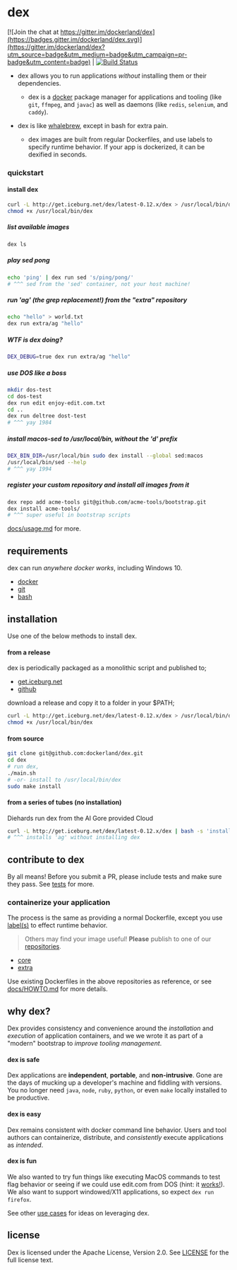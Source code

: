 # dex

[![Join the chat at https://gitter.im/dockerland/dex](https://badges.gitter.im/dockerland/dex.svg)](https://gitter.im/dockerland/dex?utm_source=badge&utm_medium=badge&utm_campaign=pr-badge&utm_content=badge) | [![Build Status](https://travis-ci.org/dockerland/dex.svg?branch=master)](https://travis-ci.org/dockerland/dex)


* dex allows you to run applications _without_ installing them or their dependencies.
  * dex is a [docker](http://www.docker.com) package manager for applications and tooling (like `git`, `ffmpeg`, and `javac`) as well as daemons (like `redis`, `selenium`, and `caddy`).


* dex is like [whalebrew](https://github.com/bfirsh/whalebrew), except in bash for extra pain.
  * dex images are built from regular Dockerfiles, and use labels to specify runtime behavior. If your app is dockerized, it can be dexified in seconds.


### quickstart

#### install dex

```sh
curl -L http://get.iceburg.net/dex/latest-0.12.x/dex > /usr/local/bin/dex && \
chmod +x /usr/local/bin/dex
```

##### list available images
```sh
dex ls
```

##### play sed pong
```sh
echo 'ping' | dex run sed 's/ping/pong/'
# ^^^ sed from the 'sed' container, not your host machine!
```

##### run 'ag' (the grep replacement!) from the "extra" repository
```sh
echo "hello" > world.txt
dex run extra/ag "hello"
```

##### WTF is dex doing?
```sh
DEX_DEBUG=true dex run extra/ag "hello"
```

##### use DOS like a boss
```sh
mkdir dos-test
cd dos-test
dex run edit enjoy-edit.com.txt
cd ..
dex run deltree dost-test
# ^^^ yay 1984
```

##### install macos-sed to /usr/local/bin, without the 'd' prefix
```sh
DEX_BIN_DIR=/usr/local/bin sudo dex install --global sed:macos
/usr/local/bin/sed --help
# ^^^ yay 1994
```

##### register your custom repository and install all images from it
```sh
dex repo add acme-tools git@github.com/acme-tools/bootstrap.git
dex install acme-tools/
# ^^^ super useful in bootstrap scripts
```

[docs/usage.md](docs/usage.md) for more.

## requirements

dex can run _anywhere docker works_, including Windows 10.

  * [docker](https://www.docker.com/)
  * [git](https://git-scm.com/)
  * [bash](https://www.gnu.org/software/bash/)

## installation
Use one of the below methods to install dex.

#### from a release

dex is periodically packaged as a monolithic script and published to;
  * [get.iceburg.net](http://get.iceburg.net)
  * [github](https://github.com/briceburg/shell-helpers/releases)


download a release and copy it to a folder in your $PATH;

```sh
curl -L http://get.iceburg.net/dex/latest-0.12.x/dex > /usr/local/bin/dex && \
chmod +x /usr/local/bin/dex
```

#### from source

```sh
git clone git@github.com:dockerland/dex.git
cd dex
# run dex,
./main.sh
# -or- install to /usr/local/bin/dex
sudo make install
```

#### from a series of tubes (no installation)
Diehards run dex from the Al Gore provided Cloud
```sh
curl -L http://get.iceburg.net/dex/latest-0.12.x/dex | bash -s 'install' 'ag'
# ^^^ installs 'ag' without installing dex
```

## contribute to dex

By all means! Before you submit a PR, please include tests and make sure
they pass. See [tests](tests/) for more.

### containerize your application

The process is the same as providing a normal Dockerfile, except you use [label(s)](https://docs.docker.com/engine/reference/builder/#/label) to effect runtime behavior.


> Others may find your image useful! **Please** publish to one of our [repositories](https://github.com/dockerland).
  * [core](https://github.com/dockerland/dex-dockerfiles-core)
  * [extra](https://github.com/dockerland/dex-dockerfiles-extra)

Use existing Dockerfiles in the above repositories as reference, or see [docs/HOWTO.md](docs/HOWTO.md#containerize-your-application) for more details.


## why dex?

Dex provides consistency and convenience around the _installation_ and _execution_ of application containers, and we we wrote it as part of a "modern" bootstrap to _improve tooling management_.

#### dex is safe

Dex applications are **independent**, **portable**, and **non-intrusive**. Gone are the days of mucking up a developer's machine and fiddling with versions. You no longer need `java`, `node`, `ruby`, `python`, or even `make` locally installed to be productive.

#### dex is easy

Dex remains consistent with docker command line behavior. Users and tool authors can containerize, distribute, and _consistently_ execute applications as _intended_.

#### dex is fun

We also wanted to try fun things like executing MacOS commands to test flag behavior or seeing if we could use edit.com from DOS (hint: it [works!](https://github.com/dockerland/dex-dockerfiles-extra/tree/master/dex-images/edit)). We also want to support windowed/X11 applications, so expect `dex run firefox`.

See other [use cases](docs/usage.md#use-cases) for ideas on leveraging dex.

## license

Dex is licensed under the Apache License, Version 2.0.
See [LICENSE](LICENSE) for the full license text.
